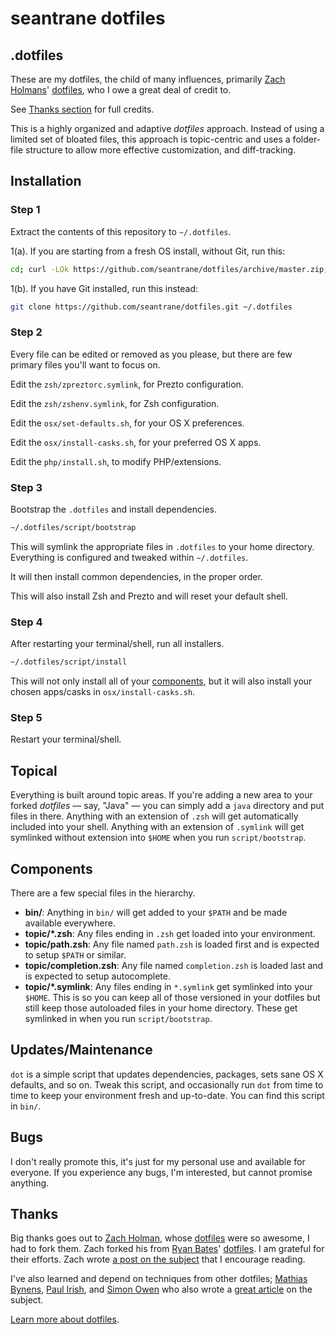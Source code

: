 # seantrane dotfiles

## .dotfiles

These are my dotfiles, the child of many influences, primarily 
[Zach Holmans](https://github.com/holman)' [dotfiles](https://github.com/holman/dotfiles), who I owe a great deal of credit to.

See [Thanks section](https://github.com/seantrane/dotfiles#thanks) for full credits.

This is a highly organized and adaptive _dotfiles_ approach. Instead of using a limited  set of bloated files, this approach is topic-centric and uses a folder-file structure to allow more effective customization, and diff-tracking.

## Installation

### Step 1

Extract the contents of this repository to `~/.dotfiles`.

1(a). If you are starting from a fresh OS install, without Git, run this:

```sh
cd; curl -LOk https://github.com/seantrane/dotfiles/archive/master.zip; unzip master.zip; mv dotfiles-master .dotfiles; rm master.zip;
```

1(b). If you have Git installed, run this instead:

```sh
git clone https://github.com/seantrane/dotfiles.git ~/.dotfiles
```

### Step 2

Every file can be edited or removed as you please, but there are few primary files you'll want to focus on.

Edit the `zsh/zpreztorc.symlink`, for Prezto configuration.

Edit the `zsh/zshenv.symlink`, for Zsh configuration.

Edit the `osx/set-defaults.sh`, for your OS X preferences.

Edit the `osx/install-casks.sh`, for your preferred OS X apps.

Edit the `php/install.sh`, to modify PHP/extensions.

### Step 3

Bootstrap the `.dotfiles` and install dependencies.

```sh
~/.dotfiles/script/bootstrap
```

This will symlink the appropriate files in `.dotfiles` to your home directory.
Everything is configured and tweaked within `~/.dotfiles`.

It will then install common dependencies, in the proper order.

This will also install Zsh and Prezto and will reset your default shell.

### Step 4

After restarting your terminal/shell, run all installers.

```sh
~/.dotfiles/script/install
```

This will not only install all of your [components](https://github.com/seantrane/dotfiles#components),
but it will also install your chosen apps/casks in `osx/install-casks.sh`.

### Step 5

Restart your terminal/shell.

## Topical

Everything is built around topic areas. If you're adding a new area to your
forked _dotfiles_ — say, "Java" — you can simply add a `java` directory and put
files in there. Anything with an extension of `.zsh` will get automatically
included into your shell. Anything with an extension of `.symlink` will get
symlinked without extension into `$HOME` when you run `script/bootstrap`.

## Components

There are a few special files in the hierarchy.

- **bin/**: Anything in `bin/` will get added to your `$PATH` and be made
  available everywhere.
- **topic/\*.zsh**: Any files ending in `.zsh` get loaded into your
  environment.
- **topic/path.zsh**: Any file named `path.zsh` is loaded first and is
  expected to setup `$PATH` or similar.
- **topic/completion.zsh**: Any file named `completion.zsh` is loaded
  last and is expected to setup autocomplete.
- **topic/\*.symlink**: Any files ending in `*.symlink` get symlinked into
  your `$HOME`. This is so you can keep all of those versioned in your dotfiles
  but still keep those autoloaded files in your home directory. These get
  symlinked in when you run `script/bootstrap`.

## Updates/Maintenance

`dot` is a simple script that updates dependencies, packages, sets sane OS X
defaults, and so on. Tweak this script, and occasionally run `dot` from
time to time to keep your environment fresh and up-to-date. You can find
this script in `bin/`.

## Bugs

I don't really promote this, it's just for my personal use and available for everyone.
If you experience any bugs, I'm interested, but cannot promise anything.

## Thanks

Big thanks goes out to [Zach Holman](https://github.com/holman), whose [dotfiles](https://github.com/holman/dotfiles)  were so awesome, I had to fork them. Zach forked his from [Ryan Bates](https://github.com/ryanb)' [dotfiles](https://github.com/ryanb/dotfiles).  I am grateful for their efforts. Zach wrote [a post on the subject](http://zachholman.com/2010/08/dotfiles-are-meant-to-be-forked/)  that I encourage reading.

I've also learned and depend on techniques from other dotfiles; [Mathias Bynens](https://github.com/mathiasbynens/dotfiles), [Paul Irish](https://github.com/paulirish/dotfiles), and [Simon Owen](https://github.com/s10wen/dotfiles) who also wrote a [great article](http://code.tutsplus.com/tutorials/setting-up-a-mac-dev-machine-from-zero-to-hero-with-dotfiles--net-35449) on the subject.

[Learn more about dotfiles](https://dotfiles.github.io).

